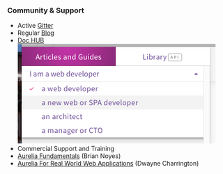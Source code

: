 ### Community & Support

* Active [Gitter](https://gitter.im/aurelia/Discuss)
* Regular [Blog](http://blog.aurelia.io/)
* [Doc HUB](http://aurelia.io/hub.html) ![](assets/dochub.png) <!-- .element: class="plain vmiddle" -->
* Commercial Support and Training
* [Aurelia Fundamentals](https://www.pluralsight.com/courses/aurelia-fundamentals) (Brian Noyes)
* [Aurelia For Real World Web Applications](https://leanpub.com/aurelia-for-real-world-applications) (Dwayne Charrington)